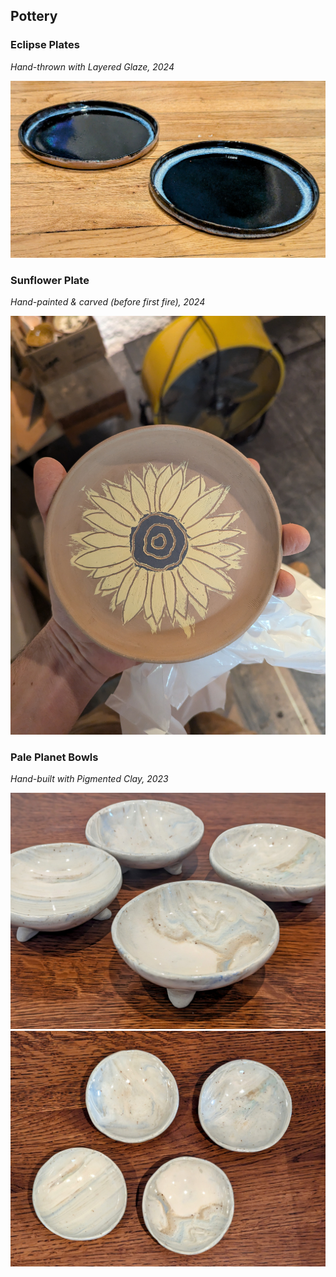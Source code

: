 ## Pottery

### Eclipse Plates
*Hand-thrown with Layered Glaze, 2024*

![Eclipse Plates](/media/art/eclipse-plates.jpg)

### Sunflower Plate
*Hand-painted & carved (before first fire), 2024*

![Sunflower Plate](/media/art/sunflower-plate.jpg)

### Pale Planet Bowls
*Hand-built with Pigmented Clay, 2023*

![Pale Planet Bowls, side view](/media/art/pale-planet-bowls-1.jpg)
![Pale Planet Bowls, top view](/media/art/pale-planet-bowls-2.jpg)